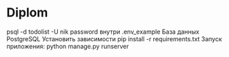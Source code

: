 # Diplom
psql -d todolist -U nik
password внутри .env_example
База данных PostgreSQL
Установить зависимости pip install -r requirements.txt
Запуск приложения: python manage.py runserver

